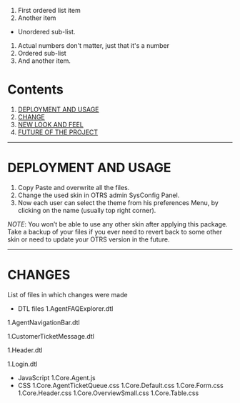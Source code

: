 1. First ordered list item
1. Another item
  * Unordered sub-list. 
1. Actual numbers don't matter, just that it's a number
  1. Ordered sub-list
1. And another item.


# Contents
1. [ DEPLOYMENT AND USAGE](http://www.google.com)
1. [ CHANGE](http://www.google.com)
1. [ NEW LOOK AND FEEL](http://www.google.com)
1. [ FUTURE OF THE PROJECT](http://www.google.com)

___
# DEPLOYMENT AND USAGE

1. Copy Paste and overwrite all the files.
2. Change the used skin in OTRS admin SysConfig Panel.
3. Now each user can select the theme from his preferences Menu, by clicking on the name (usually top right corner).


*NOTE*: You won’t be able to use any other skin after applying this package. Take a backup of your files if you ever need to revert back to some other skin or need to update your OTRS version in the future.

___

# CHANGES

List of files in which changes were made
*	DTL files
   1.AgentFAQExplorer.dtl

   1.AgentNavigationBar.dtl
  
   1.CustomerTicketMessage.dtl
  
   1.Header.dtl
  
   1.Login.dtl
  
* JavaScript
  1.Core.Agent.js
* CSS
  1.Core.AgentTicketQueue.css
  1.Core.Default.css
  1.Core.Form.css
  1.Core.Header.css
  1.Core.OverviewSmall.css
  1.Core.Table.css
